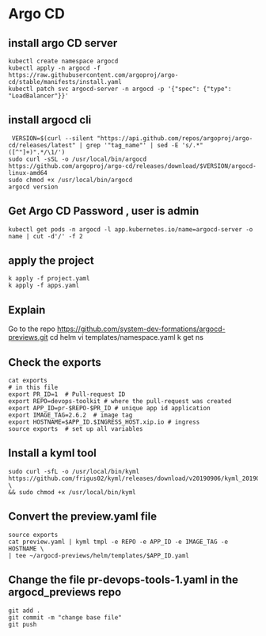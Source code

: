 # Argo CD

## install argo CD server
```shell script
kubectl create namespace argocd
kubectl apply -n argocd -f https://raw.githubusercontent.com/argoproj/argo-cd/stable/manifests/install.yaml
kubectl patch svc argocd-server -n argocd -p '{"spec": {"type": "LoadBalancer"}}'
```
## install argocd cli
```shell script
 VERSION=$(curl --silent "https://api.github.com/repos/argoproj/argo-cd/releases/latest" | grep '"tag_name"' | sed -E 's/.*"([^"]+)".*/\1/')
sudo curl -sSL -o /usr/local/bin/argocd https://github.com/argoproj/argo-cd/releases/download/$VERSION/argocd-linux-amd64
sudo chmod +x /usr/local/bin/argocd
argocd version 
```

## Get Argo CD Password , user is admin
```shell
kubectl get pods -n argocd -l app.kubernetes.io/name=argocd-server -o name | cut -d'/' -f 2
```

## apply the project
```shell
k apply -f project.yaml
k apply -f apps.yaml
```
## Explain
Go to the repo  https://github.com/system-dev-formations/argocd-previews.git 
cd helm
vi templates/namespace.yaml
k get ns 

## Check the exports
```
cat exports
# in this file
export PR_ID=1  # Pull-request ID
export REPO=devops-toolkit # where the pull-request was created
export APP_ID=pr-$REPO-$PR_ID # unique app id application
export IMAGE_TAG=2.6.2  # image tag
export HOSTNAME=$APP_ID.$INGRESS_HOST.xip.io # ingress
source exports  # set up all variables
```
##  Install a  kyml tool
```shell
sudo curl -sfL -o /usr/local/bin/kyml https://github.com/frigus02/kyml/releases/download/v20190906/kyml_20190906_linux_amd64 \
&& sudo chmod +x /usr/local/bin/kyml
```
## Convert the preview.yaml file
```
source exports
cat preview.yaml | kyml tmpl -e REPO -e APP_ID -e IMAGE_TAG -e HOSTNAME \ 
| tee ~/argocd-previews/helm/templates/$APP_ID.yaml
```

## Change the file pr-devops-tools-1.yaml in the argocd_previews repo 
```shell
git add . 
git commit -m "change base file"
git push 
```


